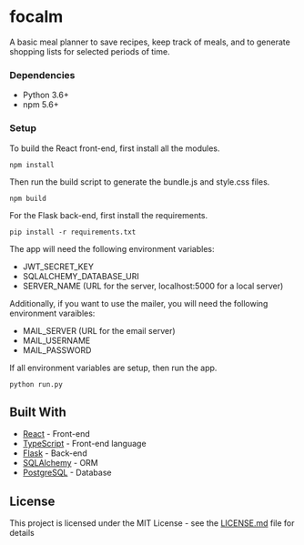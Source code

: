 # focalm

A basic meal planner to save recipes, keep track of meals, and to generate shopping lists for selected periods of time.


### Dependencies

* Python 3.6+
* npm 5.6+

### Setup

To build the React front-end, first install all the modules.

```
npm install
```

Then run the build script to generate the bundle.js and style.css files.

```
npm build
```

For the Flask back-end, first install the requirements.

```
pip install -r requirements.txt
```

The app will need the following environment variables:
* JWT_SECRET_KEY
* SQLALCHEMY_DATABASE_URI
* SERVER_NAME (URL for the server, localhost:5000 for a local server)

Additionally, if you want to use the mailer, you will need the following environment varaibles:
* MAIL_SERVER (URL for the email server)
* MAIL_USERNAME
* MAIL_PASSWORD

If all environment variables are setup, then run the app.

```
python run.py
```

## Built With

* [React](https://reactjs.org/) - Front-end
* [TypeScript](https://www.typescriptlang.org/) - Front-end language
* [Flask](http://flask.pocoo.org/) - Back-end
* [SQLAlchemy](https://www.sqlalchemy.org/) - ORM
* [PostgreSQL](https://www.postgresql.org/) - Database

## License

This project is licensed under the MIT License - see the [LICENSE.md](LICENSE.md) file for details
